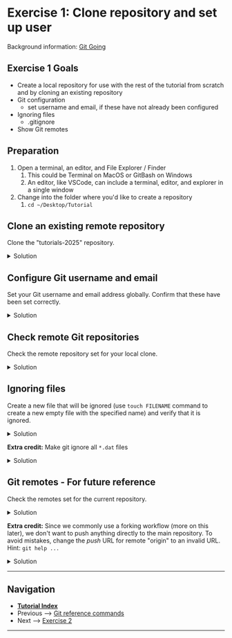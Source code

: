 # Exercise 1: Clone repository and set up user

Background information: [Git Going](./git-going.md)

## Exercise 1 Goals

- Create a local repository for use with the rest of the tutorial from scratch and by cloning an
  existing repository
- Git configuration
  - set username and email, if these have not already been configured
- Ignoring files
  - .gitignore
- Show Git remotes

## Preparation

1. Open a terminal, an editor, and File Explorer / Finder
   1. This could be Terminal on MacOS or GitBash on Windows
   2. An editor, like VSCode, can include a terminal, editor, and explorer in a single window
2. Change into the folder where you'd like to create a repository
   1. `cd ~/Desktop/Tutorial`

## Clone an existing remote repository

Clone the "tutorials-2025" repository.

<details><summary>Solution</summary>

Repository URLs:

- GitLab: https://code.usgs.gov/cdi/cdi-software/tutorials-2025.git
- GitHub: https://github.com/DOI-USGS/cdi-software-tutorials-2025.git

```bash
~/Desktop/Tutorial $ git clone https://code.usgs.gov/cdi/cdi-software/tutorials-2025.git
Cloning into 'tutorials-2025'...
remote: Enumerating objects: 233, done.
remote: Counting objects: 100% (230/230), done.
remote: Compressing objects: 100% (139/139), done.
remote: Total 233 (delta 116), reused 192 (delta 88), pack-reused 3 (from 1)
Receiving objects: 100% (233/233), 1.09 MiB | 4.76 MiB/s, done.
Resolving deltas: 100% (116/116), done.
```

</details>

## Configure Git username and email

Set your Git username and email address globally. Confirm that these have been set correctly.

<details><summary>Solution</summary>

```bash
$ git config --global user.name "Gandalf"

$ git config --global user.email "gtg@middleearth.net"

$ git config --get user.name
Gandalf

$ git config --get user.email
gtg@middleearth.net
```

</details>

## Check remote Git repositories

Check the remote repository set for your local clone.

<details><summary>Solution</summary>

```bash
$ cd tutorials-2025

$ git remote -v
origin  https://code.usgs.gov/cdi/cdi-software/tutorials-2025.git (fetch)
origin  https://code.usgs.gov/cdi/cdi-software/tutorials-2025.git (push)
```

If you cloned from GitHub, the URLs will be
<https://github.com/DOI-USGS/cdi-software-tutorials-2025.git>.

</details>

## Ignoring files

Create a new file that will be ignored (use `touch FILENAME` command to create a new empty file
with the specified name) and verify that it is ignored.

<details><summary>Solution</summary>

```bash
$ touch temp-file.txt

$ git status
On branch main
Your branch is up to date with 'origin/main'.

nothing to commit, working tree clean

$ git status --ignored
On branch main
Ignored files:
  (use "git add -f <file>..." to include in what will be committed)
        temp-file.txt

nothing to commit, working tree clean
```

</details>

**Extra credit:** Make git ignore all `*.dat` files

<details><summary>Solution</summary>

```bash
$ echo "*.dat" >> .gitignore

$ touch file.dat

$ git status
On branch main
Your branch is up to date with 'origin/main'.

nothing to commit, working tree clean

$ git status --ignored
On branch main
Ignored files:
  (use "git add -f <file>..." to include in what will be committed)
        file.dat
        temp-file.txt

nothing to commit, working tree clean
```

</details>

## Git remotes - For future reference

Check the remotes set for the current repository.

<details><summary>Solution</summary>

```bash
$ git remote -v
origin  https://code.usgs.gov/cdi/cdi-software/tutorials-2025.git (fetch)
origin  https://code.usgs.gov/cdi/cdi-software/tutorials-2025.git (push)
```

</details>

**Extra credit:** Since we commonly use a forking workflow (more on this later), we don't want to
push anything directly to the main repository. To avoid mistakes, change the *push* URL for remote
"origin" to an invalid URL. Hint: `git help ...`

<details><summary>Solution</summary>

```bash
$ git remote set-url --push origin invalid-url--READ_ONLY

$ git remote -v
origin  https://code.usgs.gov/cdi/cdi-software/tutorials-2025.git (fetch)
origin  invalid-url--READ_ONLY (push)
```

</details>

---

## Navigation

- [**Tutorial Index**](./README.md#tutorial-outline)
- Previous --> [Git reference commands](./git-help-and-config.md)
- Next --> [Exercise 2](./ex2-local-branch-and-commit.md)

---
